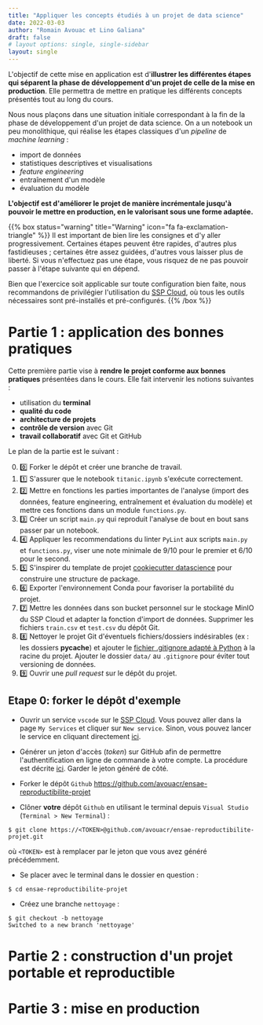 ```yaml
---
title: "Appliquer les concepts étudiés à un projet de data science"
date: 2022-03-03
author: "Romain Avouac et Lino Galiana"
draft: false
# layout options: single, single-sidebar
layout: single
---
```




L'objectif de cette mise en application est d'**illustrer les différentes étapes qui séparent la phase de développement d'un projet de celle de la mise en production**. Elle permettra de mettre en pratique les différents concepts présentés tout au long du cours.

Nous nous plaçons dans une situation initiale correspondant à la fin de la phase de développement d'un projet de data science. On a un notebook un peu monolithique, qui réalise les étapes classiques d'un *pipeline* de *machine learning* :
- import de données
- statistiques descriptives et visualisations
- *feature engineering*
- entraînement d'un modèle
- évaluation du modèle

**L'objectif est d'améliorer le projet de manière incrémentale jusqu'à pouvoir le mettre en production, en le valorisant sous une forme adaptée.** 

{{% box status="warning" title="Warning" icon="fa fa-exclamation-triangle" %}}
Il est important de bien lire les consignes et d'y aller progressivement.
Certaines étapes peuvent être rapides, d'autres plus fastidieuses ;
certaines être assez guidées, d'autres vous laisser plus de liberté.
Si vous n'effectuez pas une étape, vous risquez de ne pas pouvoir passer à
l'étape suivante qui en dépend.

Bien que l'exercice soit applicable sur toute configuration bien faite, nous 
recommandons de privilégier l'utilisation du [SSP Cloud](https://datalab.sspcloud.fr/home), où tous les 
outils nécessaires sont pré-installés et pré-configurés. 
{{% /box %}}




# Partie 1 : application des bonnes pratiques

Cette première partie vise à **rendre le projet conforme aux bonnes pratiques** présentées dans le cours. Elle fait intervenir les notions suivantes : 
- utilisation du **terminal**
- **qualité du code**
- **architecture de projets**
- **contrôle de version** avec Git
- **travail collaboratif** avec Git et GitHub

Le plan de la partie est le suivant :

0. :zero: Forker le dépôt et créer une branche de travail.
1. :one: S'assurer que le notebook `titanic.ipynb` s'exécute correctement.
2. :two: Mettre en fonctions les parties importantes de l'analyse (import des données, feature engineering, entraînement et évaluation du modèle) et mettre ces fonctions dans un module `functions.py`.
3. :three:  Créer un script `main.py` qui reproduit l'analyse de bout en bout sans passer par un notebook.
4. :four:  Appliquer les recommendations du linter `PyLint` aux scripts `main.py` et `functions.py`, viser une note minimale de 9/10 pour le premier et 6/10 pour le second.
5. :five: S'inspirer du template de projet [cookiecutter datascience](https://drivendata.github.io/cookiecutter-data-science/) pour construire une structure de package.
6. :six: Exporter l'environnement Conda pour favoriser la portabilité du projet.
7. :seven: Mettre les données dans son bucket personnel sur le stockage MinIO du SSP Cloud et adapter la fonction d'import de données. Supprimer les fichiers `train.csv` et `test.csv` du dépôt Git.
8. :eight: Nettoyer le projet Git d'éventuels fichiers/dossiers indésirables (ex : les dossiers __pycache__) et ajouter le [fichier .gitignore adapté à Python](https://github.com/github/gitignore/blob/main/Python.gitignore) à la racine du projet. Ajouter le dossier `data/` au `.gitignore` pour éviter tout versioning de données.
9. :nine: Ouvrir une *pull request* sur le dépôt du projet.



## Etape 0: forker le dépôt d'exemple

- Ouvrir un service `vscode` sur le [SSP Cloud](https://datalab.sspcloud.fr/home). Vous pouvez aller
dans la page `My Services` et cliquer sur `New service`. Sinon, vous
pouvez lancer le service en cliquant directement [ici](https://datalab.sspcloud.fr/launcher/inseefrlab-helm-charts-datascience/vscode?autoLaunch=false).

- Générer un jeton d'accès (*token*) sur GitHub afin de permettre l'authentification en ligne de commande à votre compte. La procédure est décrite [ici](https://docs.sspcloud.fr/onyxia-guide/controle-de-version#creer-un-jeton-dacces-token). Garder le jeton généré de côté.

- Forker le dépôt `Github` <i class="fab fa-github"></i> https://github.com/avouacr/ensae-reproductibilite-projet

- Clôner __votre__ dépôt `Github` <i class="fab fa-github"></i> en utilisant le
terminal depuis `Visual Studio` (`Terminal > New Terminal`) :

```shell
$ git clone https://<TOKEN>@github.com/avouacr/ensae-reproductibilite-projet.git
```

où `<TOKEN>` est à remplacer par le jeton que vous avez généré précédemment.

- Se placer avec le terminal dans le dossier en question : 

```shell
$ cd ensae-reproductibilite-projet
```

- Créez une branche `nettoyage` :

```shell
$ git checkout -b nettoyage
Switched to a new branch 'nettoyage'
```


# Partie 2 : construction d'un projet portable et reproductible

# Partie 3 : mise en production
